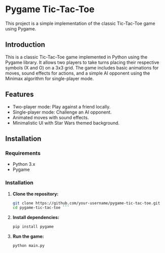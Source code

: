 # Pygame Tic-Tac-Toe

This project is a simple implementation of the classic Tic-Tac-Toe game using Pygame.

## Introduction

This is a classic Tic-Tac-Toe game implemented in Python using the Pygame library. It allows two players to take turns placing their respective symbols (X and O) on a 3x3 grid. The game includes basic animations for moves, sound effects for actions, and a simple AI opponent using the Minimax algorithm for single-player mode.

## Features

- Two-player mode: Play against a friend locally.
- Single-player mode: Challenge an AI opponent.
- Animated moves with sound effects.
- Minimalistic UI with Star Wars themed background.

## Installation

### Requirements

- Python 3.x
- Pygame

### Installation

1. **Clone the repository:**

   ```bash
   git clone https://github.com/your-username/pygame-tic-tac-toe.git
   cd pygame-tic-tac-toe ```

2. **Install dependencies:**
   ```bash
   pip install pygame
   ```

3. **Run the game:**
   ```bash
   python main.py
   ```
